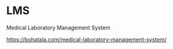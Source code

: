 # LMS
Medical Laboratory Management System 

https://bohatala.com/medical-laboratory-management-system/
